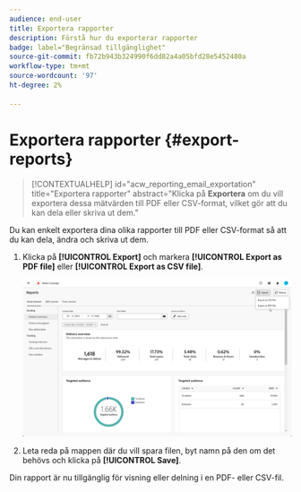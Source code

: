```yaml
---
audience: end-user
title: Exportera rapporter
description: Förstå hur du exporterar rapporter
badge: label="Begränsad tillgänglighet"
source-git-commit: fb72b943b324990f6dd82a4a05bfd28e5452480a
workflow-type: tm+mt
source-wordcount: '97'
ht-degree: 2%

---
```



# Exportera rapporter {#export-reports}

>[!CONTEXTUALHELP]
>id="acw_reporting_email_exportation"
>title="Exportera rapporter"
>abstract="Klicka på **Exportera** om du vill exportera dessa mätvärden till PDF eller CSV-format, vilket gör att du kan dela eller skriva ut dem."

Du kan enkelt exportera dina olika rapporter till PDF eller CSV-format så att du kan dela, ändra och skriva ut dem.

1. Klicka på **[!UICONTROL Export]** och markera **[!UICONTROL Export as PDF file]** eller **[!UICONTROL Export as CSV file]**.

   ![](assets/global_report_export.png)

1. Leta reda på mappen där du vill spara filen, byt namn på den om det behövs och klicka på **[!UICONTROL Save]**.

Din rapport är nu tillgänglig för visning eller delning i en PDF- eller CSV-fil.

